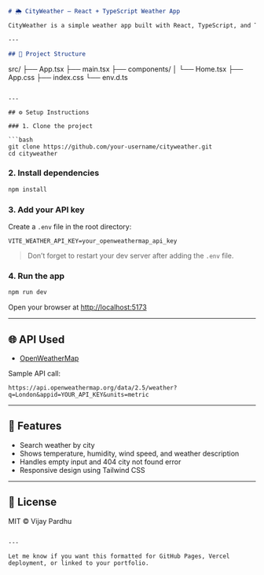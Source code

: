 

```markdown
# 🌦️ CityWeather – React + TypeScript Weather App

CityWeather is a simple weather app built with React, TypeScript, and Tailwind CSS. It fetches real-time weather data from the OpenWeatherMap API based on user input (city name).

---

## 📁 Project Structure

```

src/
├── App.tsx
├── main.tsx
├── components/
│   └── Home.tsx
├── App.css
├── index.css
└── env.d.ts

````

---

## ⚙️ Setup Instructions

### 1. Clone the project

```bash
git clone https://github.com/your-username/cityweather.git
cd cityweather
````

### 2. Install dependencies

```bash
npm install
```

### 3. Add your API key

Create a `.env` file in the root directory:

```
VITE_WEATHER_API_KEY=your_openweathermap_api_key
```

> Don’t forget to restart your dev server after adding the `.env` file.

### 4. Run the app

```bash
npm run dev
```

Open your browser at [http://localhost:5173](http://localhost:5173)

---

## 🌐 API Used

* [OpenWeatherMap](https://openweathermap.org/api)

Sample API call:

```
https://api.openweathermap.org/data/2.5/weather?q=London&appid=YOUR_API_KEY&units=metric
```

---

## 📌 Features

* Search weather by city
* Shows temperature, humidity, wind speed, and weather description
* Handles empty input and 404 city not found error
* Responsive design using Tailwind CSS

---

## 📝 License

MIT © Vijay Pardhu

```

---

Let me know if you want this formatted for GitHub Pages, Vercel deployment, or linked to your portfolio.
```
